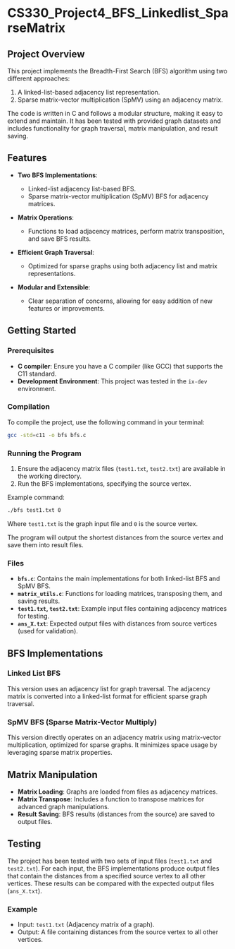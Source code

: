 # CS330_Project4_BFS_Linkedlist_SparseMatrix

## Project Overview

This project implements the Breadth-First Search (BFS) algorithm using two different approaches:
1. A linked-list-based adjacency list representation.
2. Sparse matrix-vector multiplication (SpMV) using an adjacency matrix.

The code is written in C and follows a modular structure, making it easy to extend and maintain. It has been tested with provided graph datasets and includes functionality for graph traversal, matrix manipulation, and result saving.

## Features

- **Two BFS Implementations**: 
  - Linked-list adjacency list-based BFS.
  - Sparse matrix-vector multiplication (SpMV) BFS for adjacency matrices.
  
- **Matrix Operations**: 
  - Functions to load adjacency matrices, perform matrix transposition, and save BFS results.

- **Efficient Graph Traversal**:
  - Optimized for sparse graphs using both adjacency list and matrix representations.

- **Modular and Extensible**: 
  - Clear separation of concerns, allowing for easy addition of new features or improvements.

## Getting Started

### Prerequisites

- **C compiler**: Ensure you have a C compiler (like GCC) that supports the C11 standard.
- **Development Environment**: This project was tested in the `ix-dev` environment.

### Compilation

To compile the project, use the following command in your terminal:
```bash
gcc -std=c11 -o bfs bfs.c
```

### Running the Program

1. Ensure the adjacency matrix files (`test1.txt`, `test2.txt`) are available in the working directory.
2. Run the BFS implementations, specifying the source vertex.

Example command:
```bash
./bfs test1.txt 0
```
Where `test1.txt` is the graph input file and `0` is the source vertex.

The program will output the shortest distances from the source vertex and save them into result files.

### Files

- **`bfs.c`**: Contains the main implementations for both linked-list BFS and SpMV BFS.
- **`matrix_utils.c`**: Functions for loading matrices, transposing them, and saving results.
- **`test1.txt`, `test2.txt`**: Example input files containing adjacency matrices for testing.
- **`ans_X.txt`**: Expected output files with distances from source vertices (used for validation).

## BFS Implementations

### Linked List BFS

This version uses an adjacency list for graph traversal. The adjacency matrix is converted into a linked-list format for efficient sparse graph traversal.

### SpMV BFS (Sparse Matrix-Vector Multiply)

This version directly operates on an adjacency matrix using matrix-vector multiplication, optimized for sparse graphs. It minimizes space usage by leveraging sparse matrix properties.

## Matrix Manipulation

- **Matrix Loading**: Graphs are loaded from files as adjacency matrices.
- **Matrix Transpose**: Includes a function to transpose matrices for advanced graph manipulations.
- **Result Saving**: BFS results (distances from the source) are saved to output files.

## Testing

The project has been tested with two sets of input files (`test1.txt` and `test2.txt`). For each input, the BFS implementations produce output files that contain the distances from a specified source vertex to all other vertices. These results can be compared with the expected output files (`ans_X.txt`).

### Example

- Input: `test1.txt` (Adjacency matrix of a graph).
- Output: A file containing distances from the source vertex to all other vertices.
